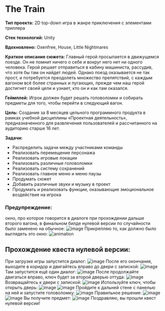 # The Train

**Тип проекта:** 2D top-down игра в жанре приключения с элементами триллера 

**Стек технологий:** Unity 

**Вдохновлено:** Oxenfree, House, Little Nightmares 

**Краткое описание сюжета:** Главный герой просыпается в движущемся поезде. Он не помнит ничего о себе и вокруг него нет ни одного человека. Герой решает отправиться в кабину машиниста, рассудив, что хотя бы там он найдет людей. Однако поезд оказывается не так прост, и потребуется преодолеть множество препятствий, с каждым вагоном всё более странных и пугающих, прежде чем наш герой достигнет своей цели и узнает, кто он и как там оказался. 

**Геймплей:** Игрок должен будет решать головоломки и собирать предметы для того, чтобы перейти в следующий вагон. 

**Цель:** Создание за 8 месяцев цельного программного продукта в рамках учебной дисциплины «Проектная деятельность», предназначенного для развлечения пользователей и рассчитанного на аудиторию старше 16 лет.


**Задачи:** 
-	Распределить задачи между участниками команды
-	Реализовать перемещение персонажа
-	Реализовать игровые локации
-	Реализовать различные головоломки 
-	Реализовать систему сохранений
-	Реализовать главное меню и меню паузы
-	Продумать сюжет
-	Добавить различные звуки и музыку в проект
-	Продумать и реализовать функции, оказывающие эмоциональное воздействие на игрока

### Предупреждение: 
окно, про которое говорится в диалоге при прохождении дальше второго вагона, в финальном билде нулевой версии по случайности было заменено на обычное:
![image](https://github.com/apushist/The_Train/assets/114854401/f3a2329f-6fc5-4c48-935e-7188eb409753)
Прикрепляю то, как должно было выглядеть это окно:
![animation](https://github.com/apushist/The_Train/assets/114854401/0a12cea4-26eb-4540-995b-c85d867d39d7)

## Прохождение квеста нулевой версии:
При загрузке игры запустится диалог:
![image](https://github.com/apushist/The_Train/assets/114854401/8163225e-4378-462c-9208-9347f6d22923)
После его окончания, выходите в коридор и двигайтесь вправо до двери с запиской:
![image](https://github.com/apushist/The_Train/assets/114854401/7c0cebd5-5c6a-4a81-b5e8-87cd17fe7e3e)
Там запустится ещё один диалог:
![image](https://github.com/apushist/The_Train/assets/114854401/51964e63-9c4e-44bb-acf3-9189f4296c6a)
После продолжайте двигаться вправо, ключ будет за второй дверью оттуда:
![image](https://github.com/apushist/The_Train/assets/114854401/effaae03-7f19-4d65-8cf3-823f0e36ac8a)
Возвращайтесь к двери с запиской:
![image](https://github.com/apushist/The_Train/assets/114854401/30db8cef-8bf4-450b-abd9-955d234f259e)
Используйте ключ, чтобы открыть дверь:
![image](https://github.com/apushist/The_Train/assets/114854401/23376a98-8f18-4f28-8c69-624ffa644b6b)
![image](https://github.com/apushist/The_Train/assets/114854401/356c0221-726c-46ff-ac50-892afde5ce9e)
Пройдите к дальней стене с панелью на ней и запустите головоломку:
![image](https://github.com/apushist/The_Train/assets/114854401/9c9276b4-e2b8-4a7a-8aa6-89c77afe26b9)
Правильное решение:
![image](https://github.com/apushist/The_Train/assets/114854401/22419485-30a2-4067-b203-8ff53995355a)
![image](https://github.com/apushist/The_Train/assets/114854401/e150a851-040f-4db4-bdae-610b2b60a689)
Вы получите предмет:
![image](https://github.com/apushist/The_Train/assets/114854401/52c94cc4-21e6-4361-b30b-4ddc415044c4)
Поздравляю, вы прошли квест нулевой версии!






